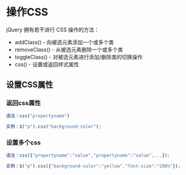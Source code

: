 # 操作CSS

jQuery 拥有若干进行 CSS 操作的方法：

- addClass() - 向被选元素添加一个或多个类
- removeClass() - 从被选元素删除一个或多个类
- toggleClass() - 对被选元素进行添加/删除类的切换操作
- css() - 设置或返回样式属性



## 设置CSS属性

### 返回css属性

```js
语法：css("propertyname")
```

```js
实例：$("p").css("background-color");
```

### 设置多个css

```js
语法：css({"propertyname":"value","propertyname":"value",...});
```

```js
实例：$("p").css({"background-color":"yellow","font-size":"200%"});
```


